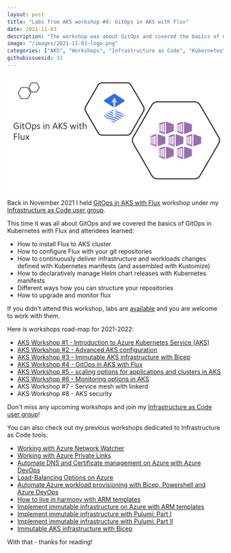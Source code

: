 ```yaml
---
layout: post
title: "Labs from AKS workshop #4: GitOps in AKS with Flux"
date: 2021-11-03
description: "The workshop was about GitOps and covered the basics of GitOps in Azure Kubernetes Services with Flux."
image: "/images/2021-11-03-logo.png"
categories: ["AKS", "Workshops", "Infrastructure as Code", "Kubernetes", "Flux", "GitOps"]
githubissuesid: 33
---
```


![logo](/images/2021-11-03-logo.png)

Back in November 2021 I held [GitOps in AKS with Flux](https://www.meetup.com/Infrastructure-As-Code-User-Group-Oslo/events/280664424/) workshop under my [Infrastructure as Code user group](https://www.meetup.com/Infrastructure-As-Code-User-Group-Oslo).

This time it was all about GitOps and we covered the basics of GitOps in Kubernetes with Flux and attendees learned:

* How to install Flux to AKS cluster
* How to configure Flux with your git repositories
* How to continuously deliver infrastructure and workloads changes defined with Kubernetes manifests (and assembled with Kustomize)
* How to declaratively manage Helm chart releases with Kubernetes manifests
* Different ways how you can structure your repositories
* How to upgrade and monitor flux

If you didn't attend this workshop, labs are [available](https://github.com/evgenyb/aks-workshops/tree/main/04-gitops-in-aks-with-flux) and you are welcome to work with them.

Here is workshops road-map for 2021-2022:

* [AKS Workshop #1 - Introduction to Azure Kubernetes Service (AKS)](https://borzenin.com/azure-kubernetes-service-aks-workshop-1-labs/)
* [AKS Workshop #2 - Advanced AKS configuration](https://borzenin.com/azure-kubernetes-service-aks-workshop-2-labs/)
* [AKS Workshop #3 - Immutable AKS infrastructure with Bicep](https://borzenin.com/azure-kubernetes-service-aks-workshop-3-labs/)
* [AKS Workshop #4 - GitOps in AKS with Flux](https://borzenin.com/azure-kubernetes-service-aks-workshop-4-labs/)
* [AKS Workshop #5 - scaling options for applications and clusters in AKS](https://borzenin.com/azure-kubernetes-service-aks-workshop-5-labs/)
* [AKS Workshop #6 - Monitoring options in AKS](https://borzenin.com/azure-aks-workshop-6-monitoring-options-aks-labs/)
* AKS Workshop #7 - Service mesh with linkerd
* AKS Workshop #8 - AKS security

Don't miss any upcoming workshops and join my [Infrastructure as Code user group](https://www.meetup.com/Infrastructure-As-Code-User-Group-Oslo)!

You can also check out my previous workshops dedicated to Infrastructure as Code tools:

- [Working with Azure Network Watcher](https://borzenin.com/working-with-network-watcher/)
- [Working with Azure Private Links](https://borzenin.com/working-with-private-links-workshop-labs/)
- [Automate DNS and Certificate management on Azure with Azure DevOps](https://borzenin.com/dns-and-ssl-management-on-azure-with-ado-workshop-labs/)
- [Load-Balancing Options on Azure](https://borzenin.com/azure-load-balancing-options-workshop-labs/)
- [Automate Azure workload provisioning with Bicep, Powershell and Azure DevOps](https://borzenin.com/iac-with-azure-devops-workshop-labs/)
- [How to live in harmony with ARM templates](https://borzenin.com/iac-ws1-labs/)
- [Implement immutable infrastructure on Azure with ARM templates](https://borzenin.com/iac-ws2-labs/)
- [Implement immutable infrastructure with Pulumi: Part I](https://borzenin.com/iac-ws3-labs/)
- [Implement immutable infrastructure with Pulumi: Part II](https://borzenin.com/iac-ws4-labs/)
- [Immutable AKS infrastructure with Bicep](https://borzenin.com/azure-kubernetes-service-aks-workshop-3-labs/)

With that - thanks for reading!
